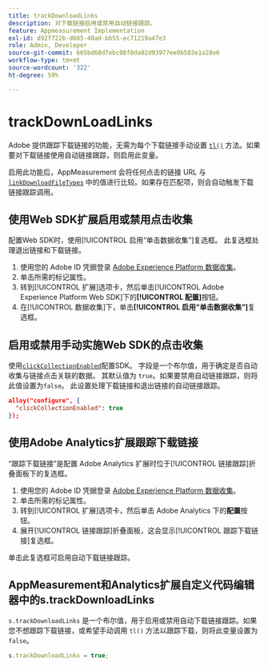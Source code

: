 ```yaml
---
title: trackDownloadLinks
description: 对下载链接启用或禁用自动链接跟踪。
feature: Appmeasurement Implementation
exl-id: d92f722b-d605-40ad-bb55-ec71219a47e3
role: Admin, Developer
source-git-commit: 665bd68d7ebc08f0da02d93977ee0b583e1a28e6
workflow-type: tm+mt
source-wordcount: '322'
ht-degree: 59%

---
```


# trackDownLoadLinks

Adobe 提供跟踪下载链接的功能，无需为每个下载链接手动设置 [`tl()`](../functions/tl-method.md) 方法。如果要对下载链接使用自动链接跟踪，则启用此变量。

启用此功能后，AppMeasurement 会将任何点击的链接 URL 与 [`linkDownloadFileTypes`](linkdownloadfiletypes.md) 中的值进行比较。如果存在匹配项，则会自动触发下载链接跟踪调用。

## 使用Web SDK扩展启用或禁用点击收集

配置Web SDK时，使用[!UICONTROL 启用“单击数据收集”]复选框。 此复选框处理退出链接和下载链接。

1. 使用您的 Adobe ID 凭据登录 [Adobe Experience Platform 数据收集](https://experience.adobe.com/data-collection)。
1. 单击所需的标记属性。
1. 转到[!UICONTROL 扩展]选项卡，然后单击[!UICONTROL Adobe Experience Platform Web SDK]下的&#x200B;**[!UICONTROL 配置]**&#x200B;按钮。
1. 在[!UICONTROL 数据收集]下，单击&#x200B;**[!UICONTROL 启用“单击数据收集”]**&#x200B;复选框。

## 启用或禁用手动实施Web SDK的点击收集

使用[`clickCollectionEnabled`](https://experienceleague.adobe.com/docs/experience-platform/edge/fundamentals/configuring-the-sdk.html?lang=zh-Hans#clickCollectionEnabled)配置SDK。 字段是一个布尔值，用于确定是否自动收集与链接点击关联的数据。 其默认值为 `true`。如果要禁用自动链接跟踪，则将此值设置为`false`。 此设置处理下载链接和退出链接的自动链接跟踪。

```json
alloy("configure", {
  "clickCollectionEnabled": true
});
```

## 使用Adobe Analytics扩展跟踪下载链接

“跟踪下载链接”是配置 Adobe Analytics 扩展时位于[!UICONTROL 链接跟踪]折叠面板下的复选框。

1. 使用您的 Adobe ID 凭据登录 [Adobe Experience Platform 数据收集](https://experience.adobe.com/data-collection)。
2. 单击所需的标记属性。
3. 转到[!UICONTROL 扩展]选项卡，然后单击 Adobe Analytics 下的&#x200B;**配置**&#x200B;按钮。
4. 展开[!UICONTROL 链接跟踪]折叠面板，这会显示[!UICONTROL 跟踪下载链接]复选框。

单击此复选框可启用自动下载链接跟踪。

## AppMeasurement和Analytics扩展自定义代码编辑器中的s.trackDownloadLinks

`s.trackDownloadLinks` 是一个布尔值，用于启用或禁用自动下载链接跟踪。如果您不想跟踪下载链接，或希望手动调用 `tl()` 方法以跟踪下载，则将此变量设置为 `false`。

```js
s.trackDownloadLinks = true;
```
